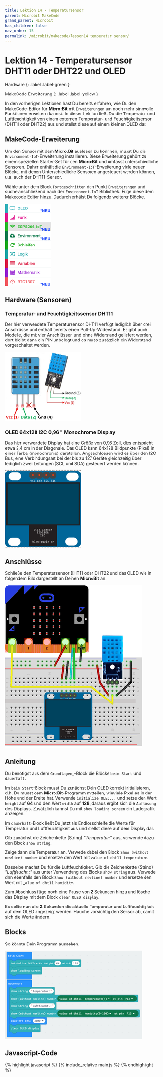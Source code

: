 ```yaml
---
title: Lektion 14 - Temperatursensor
parent: Microbit MakeCode
grand_parent: Microbit
has_children: false
nav_order: 15
permalink: /microbit/makecode/lesson14_temperatur_sensor/
---
```


# Lektion 14 - Temperatursensor DHT11 oder DHT22 und OLED

Hardware
{: .label .label-green }

MakeCode Erweiterung
{: .label .label-yellow }

In den vorherigen Lektionen hast Du bereits erfahren, wie Du den MakeCode-Editor für __Micro:Bit__ mit `Erweiterungen` um noch mehr sinnvolle Funktionen erweitern kannst. In dieser Lektion ließt Du die Temperatur und Luftfeuchtigkeit von einem externen Temperatur- und Feuchtigkeitsensor (DHT11 oder  DHT22) aus und stellst diese auf einem kleinen OLED dar.

## MakeCode-Erweiterung

Um den Sensor mit dem __Micro:Bit__ auslesen zu könnnen, musst Du die `Environment-IoT`-Erweiterung installieren. Diese Erweiterung gehört zu einem speziellen Starter-Set für den __Micro:Bit__ und umfasst unterschiedliche Sensoren. Daher enthält die `Environment-IoT`-Erweiterung viele neuen Blöcke, mit denen Unterschiedliche Sensoren angesteuert werden können, u.a. auch der DHT11-Sensor. 

Wähle  unter dem Block `Fortgeschritten` den Punkt `Erweiterungen` und suche anschließend nach der `Environment-IoT` Bibliothek. Füge diese dem Makecode Editor hinzu. Dadurch erhälst Du folgende weiterer Blöcke.

<img src="./environment-iot.png" width="150px"/>

## Hardware (Sensoren)

### Temperatur- und Feuchtigkeitssensor DHT11

Der hier verwendete Temperatursensor DHT11 verfügt lediglich über drei Anschlüsse und enthält bereits einen Pull-Up-Widerstand. Es gibt auch Modelle, die mit vier Anschlüssen und ohne Widerstand geliefert werden, dort bleibt dann ein PIN unbelegt und es muss zusätzlich ein Widerstand vorgeschaltet werden.

<img src="./dht11_pinout.jpg" width="250px"/>

### OLED 64x128 I2C 0,96'' Monochrome Display

Das hier verwendete Display hat eine Größe von 0,96 Zoll, dies entspricht etwa 2,4 cm in der Diagonale. Das OLED kann 64x128 Bildpunkte (Pixel) in einer Farbe (monochrome) darstellen. Angeschlossen wird es über den I2C-Bus, eine Verbindungsart bei der bis zu 127 Geräte gleichzeitig über lediglich zwei Leitungen (SCL und SDA) gesteuert werden können.

<img src="./oled.png" width="250px"/>

## Anschlüsse

Schließe  den Temperatursensor DHT11 oder DHT22 und das OLED wie in folgendem Bild dargestellt an Deinen __Micro:Bit__ an. 

<img src="./wiring.png" width="450px"/>

## Anleitung

Du benötigst aus dem `Grundlagen_`-Block die Blöcke `beim Start` und `dauerhaft`.

Im `beim Start`-Block musst Du zunächst Dein OLED korrekt initialisieren, d.h. Du musst dem __Micro:Bit__-Programm mitteilen, wieviele Pixel es in der Höhe und der Breite hat. Verwende  `initialize OLED...` und setze den Wert `height` auf __64__ und den Wert `width` auf __128__, daraus ergibt sich die `Auflösung` des Displays. Zusätzlich kannst Du mit `show loading screen` ein Ladegrafik anzeigen.

Im `dauerhaft`-Block ließt Du jetzt als Endlosschleife die Werte für Temperatur und Luftfeuchtigkeit aus und stellst diese auf dem Display dar.

Gib zunächst die Zeichenkette (String) _"Temperatur:"_ aus, verwende dazu den Block `show string`.

Zeige dann die Temperatur an. Verwede dabei den Block `Show (without newline) number` und ersetze den Wert mit `value of dht11 temperature`.

Dasselbe machst Du für die Luftfeuchtigkeit. Gib  die Zeichenkette (String) _"Luftfeucht.:"_ aus unter Verwendung des Blocks `show string` aus. Verwede dnn ebenfalls den Block `Show (without newline) number` und ersetze den Wert mit _`alue of dht11 humidity`.

Zum Abschluss füge noch eine Pause von __2__ Sekunden hinzu und lösche das Display mit dem Block `clear OLED display`.

Es sollte nun alle __2__ Sekunden die aktuelle Temperatur und Luftfeuchtigkeit auf dem OLED angezeigt werden. Hauche vorsichtig den Sensor ab, damit sich die Werte ändern.

## Blocks

So könnte Dein Programm aussehen.

<img src="./screenshot.png" width="450px"/>

## Javascript-Code

{% highlight javascript %}
    {% include_relative main.js %}
{% endhighlight %}
